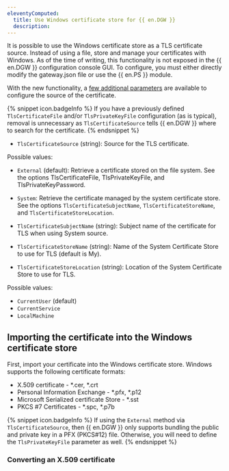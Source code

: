 ```yaml
---
eleventyComputed:
  title: Use Windows certificate store for {{ en.DGW }}
  description: 
---
```

It is possible to use the Windows certificate store as a TLS certificate source. Instead of using a file, store and manage your certificates with Windows. As of the time of writing, this functionality is not exposed in the {{ en.DGW }} configuration console GUI. To configure, you must either directly modify the gateway.json file or use the {{ en.PS }} module.

With the new functionality, a [few additional parameters](https://github.com/Devolutions/devolutions-gateway#configuration) are available to configure the source of the certificate.

{% snippet icon.badgeInfo %}
If you have a previously defined `TlsCertificateFile` and/or `TlsPrivateKeyFile` configuration (as is typical), removal is unnecessary as `TlsCertificateSource` tells {{ en.DGW }} where to search for the certificate.
{% endsnippet %}

* `TlsCertificateSource` (string): Source for the TLS certificate.

Possible values:
* `External` (default): Retrieve a certificate stored on the file system. See the options TlsCertificateFile, TlsPrivateKeyFile, and TlsPrivateKeyPassword.
* `System`: Retrieve the certificate managed by the system certificate store. See the options `TlsCertificateSubjectName`, `TlsCertificateStoreName`, and `TlsCertificateStoreLocation`.

* `TlsCertificateSubjectName` (string): Subject name of the certificate for TLS when using System source.
* `TlsCertificateStoreName` (string): Name of the System Certificate Store to use for TLS (default is My).
* `TlsCertificateStoreLocation` (string): Location of the System Certificate Store to use for TLS.

Possible values:
* `CurrentUser` (default)
* `CurrentService`
* `LocalMachine`

## Importing the certificate into the Windows certificate store
First, import your certificate into the Windows certificate store. Windows supports the following certificate formats:

* X.509 certificate - *.cer, *.crt
* Personal Information Exchange - *.pfx, *.p12
* Microsoft Serialized certificate Store - *.sst
* PKCS #7 Certificates - *.spc, *.p7b

{% snippet icon.badgeInfo %}
If using the `External` method via `TlsCertificateSource`, then {{ en.DGW }} only supports bundling the public and private key in a PFX (PKCS#12) file. Otherwise, you will need to define the `TlsPrivateKeyFile` parameter as well.
{% endsnippet %}

### Converting an X.509 certificate
